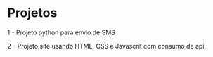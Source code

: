 # Projetos
 1 - Projeto python para envio de SMS

 2 - Projeto site usando HTML, CSS e Javascrit com consumo de api.
